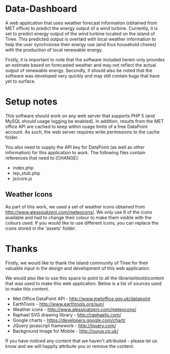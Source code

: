 Data-Dashboard
==============

A web application that uses weather forecast information (obtained from MET office) to predict the energy output of a wind turbine.
Currently, it is set to predict energy output of the wind turbine located on the island of Tiree. This predicted output is overlaid
with local weather information to help the user synchronise their energy use (and thus household chores) with the production of 
local renewable energy.

Firstly, it is important to note that the software included herein only provides an estimate based on forecasted weather and may
not reflect the actual output of renewable energy. Secondly, it should also be noted that the software was developed very quickly
and may still contain bugs that have yet to surface.

Setup notes
===========

This software should work on any web server that supports PHP 5 (and MySQL should usage logging be enabled). In addition, results 
from the MET office API are cached to keep within usage limits of a free DataPoint account. As such, the web server requires write
permissions to the cache folder.

You also need to supply the API key for DataPoint (as well as other information) for this application to work. The following files
contain references that need to [CHANGE]:

* index.php
* tep_stub.php
* js/core.js

Weather Icons
-------------

As part of this work, we used a set of weather icons obtained from http://www.alessioatzeni.com/meteocons/. We only use 6 of the icons available and had to change their colour to make them visible with the colours used. If you would like to use different icons, you can replace the icons stored in the 'assets' folder.

Thanks
======

Firstly, we would like to thank the island community of Tiree for their valuable input in the design and development of this web
application.

We would also like to use this space to point to all the libraries\tools\content that was used to make this web application. Below is a list of sources used to make this content.

* Met Office DataPoint API - http://www.metoffice.gov.uk/datapoint
* EarthTools - http://www.earthtools.org/sun/
* Weather icons - http://www.alessioatzeni.com/meteocons/
* Raphael SVG drawing library - http://raphaeljs.com/
* Google charts - https://developers.google.com/chart/
* JQuery javascript framework - http://jquery.com/
* Background Image for Mobile - http://ourus.co.uk/

If you have noticed any content that we haven't attributed - please let us know and we will happily attribute you or remove the content.
